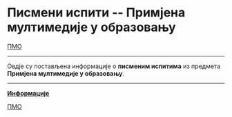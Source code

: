 # Писмени испити -- Примјена мултимедије у образовању

[ПМО](../README.md)

---

Овдје су постављена информације о **писменим испитима** из предмета **Примјена мултимедије у образовању**.

---

**[Информације](info/README.md)**

[ПМО](../README.md)
